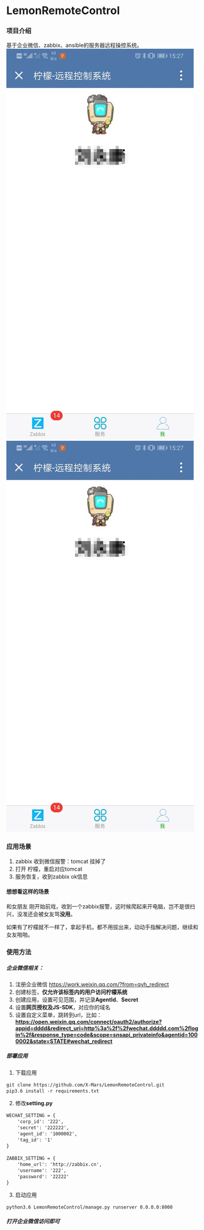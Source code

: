 # LemonRemoteControl

### 项目介绍
基于企业微信、zabbix、ansible的服务器远程操控系统。
![1](https://github.com/X-Mars/LemonRemoteControl/blob/master/preview/1.jpeg?raw=true)
![2](https://github.com/X-Mars/LemonRemoteControl/blob/master/preview/1.jpeg?raw=true)

### 应用场景
1. zabbix 收到微信报警：tomcat 挂掉了
2. 打开 柠檬，重启对应tomcat
3. 服务恢复，收到zabbix ok信息

#### 想想看这样的场景
和女朋友 刚开始前戏，收到一个zabbix报警，这时候爬起来开电脑，岂不是很扫兴，没准还会被女友骂**没用**。

如果有了柠檬就不一样了，拿起手机，都不用拔出来，动动手指解决问题，继续和女友啪啪。

### 使用方法

##### 企业微信相关：

1. 注册企业微信 https://work.weixin.qq.com/?from=qyh_redirect
2. 创建标签，**仅允许该标签内的用户访问柠檬系统**
2. 创建应用，设置可见范围，并记录**AgentId**、**Secret**
3. 设置**网页授权及JS-SDK**，对应你的域名
4. 设置自定义菜单，跳转到url，比如：   
**https://open.weixin.qq.com/connect/oauth2/authorize?appid=dddd&redirect_uri=http%3a%2f%2fwechat.ddddd.com%2flogin%2f&response_type=code&scope=snsapi_privateinfo&agentid=1000002&state=STATE#wechat_redirect**


##### 部署应用
1. 下载应用
```shell
git clone https://github.com/X-Mars/LemonRemoteControl.git
pip3.6 install -r requirements.txt
```
2. 修改**setting.py**
```cython
WECHAT_SETTING = {
    'corp_id': '222',
    'secret': '222222',
    'agent_id': '1000002',
    'tag_id': '1'
}

ZABBIX_SETTING = {
    'home_url': 'http://zabbix.cn',
    'username': '222',
    'password': '22222'
}
```
3. 启动应用
```shell
python3.6 LemonRemoteControl/manage.py runserver 0.0.0.0:8000
```

##### 打开企业微信访问即可